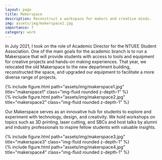 ```yaml
---
layout: page
title: Makerspace
description: Reconstruct a workspace for makers and creative minds.
img: assets/img/makerspace1.jpg
importance: 7
category: work
---
```


In July 2021, I took on the role of Academic Director for the NTUEE Student Association. One of the main goals for the academic branch is to run a Makerspace that will provide students with access to tools and equipment for creative projects and hands-on making experiences. That year, we relocated the old Makerspace to the new department building, reconstructed the space, and upgraded our equipment to facilitate a more diverse range of projects.

<div class="row justify-content-sm-center">
    <div class="col-sm-8 mt-3 mt-md-0">
        {% include figure.html path="assets/img/makerspace1.jpg" title="makerspace1" class="img-fluid rounded z-depth-1" %}
    </div>
    <div class="col-sm-4 mt-3 mt-md-0">
        {% include figure.html path="assets/img/makerspace2.jpg" title="makerspace2" class="img-fluid rounded z-depth-1" %}
    </div>
</div>

Our Makerspace serves as an innovative hub for students to explore and experiment with technology, design, and creativity. We hold workshops on topics such as 3D printing, laser cutting, and SBCs and host talks by alumni and industry professionals to inspire fellow students with valuable insights.

<div class="row justify-content-sm-center">
    <div class="col-sm mt-3 mt-md-0">
        {% include figure.html path="assets/img/makerspace3.jpg" title="makerspace3" class="img-fluid rounded z-depth-1" %}
    </div>
    <div class="col-sm mt-3 mt-md-0">
        {% include figure.html path="assets/img/makerspace4.jpg" title="makerspace4" class="img-fluid rounded z-depth-1" %}
    </div>
</div>
